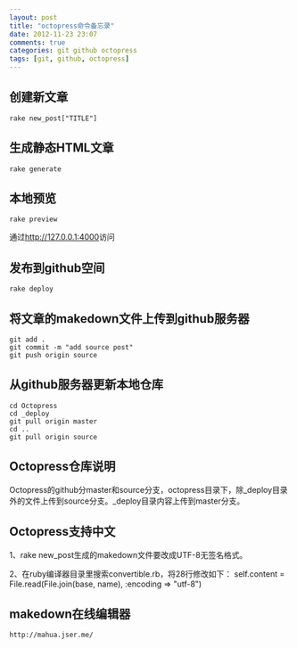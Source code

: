 ```yaml
---
layout: post
title: "octopress命令备忘录"
date: 2012-11-23 23:07
comments: true
categories: git github octopress
tags: [git, github, octopress]
---
```


创建新文章
-
	rake new_post["TITLE"]

生成静态HTML文章
-
	rake generate

本地预览
-
	rake preview
通过<http://127.0.0.1:4000>访问

发布到github空间
-
	rake deploy

将文章的makedown文件上传到github服务器
-
	git add .
	git commit -m "add source post"
	git push origin source

从github服务器更新本地仓库
-

	cd Octopress
	cd _deploy
	git pull origin master
	cd ..
	git pull origin source

Octopress仓库说明
-
Octopress的github分master和source分支，octopress目录下，除\_deploy目录外的文件上传到source分支。\_deploy目录内容上传到master分支。

Octopress支持中文
-
1、rake new_post生成的makedown文件要改成UTF-8无签名格式。

2、在ruby编译器目录里搜索convertible.rb，将28行修改如下：
	self.content = File.read(File.join(base, name), :encoding => "utf-8")

makedown在线编辑器
-
	http://mahua.jser.me/
